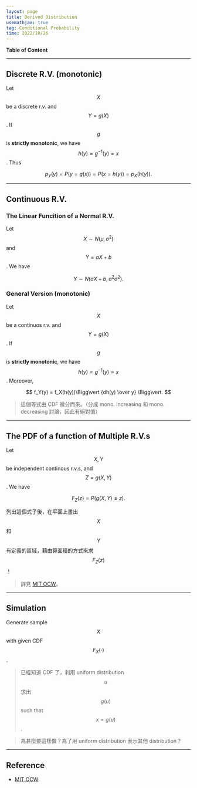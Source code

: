 ```yaml
---
layout: page
title: Derived Distribution
usemathjax: true
tag: Conditional Probability
time: 2022/10/26
---
```


**Table of Content**

---

## Discrete R.V. (monotonic)

Let $$X$$ be a discrete r.v. and $$Y = g(X)$$. If $$g$$ is **strictly monotonic**, we have $$h(y) = g^{-1}(y) = x$$. Thus

$$
p_Y(y) = P(y = g(x)) = P(x = h(y)) = p_X(h(y)).
$$

---

## Continuous R.V.
### The Linear Funcition of a Normal R.V.

Let $$X\sim N(\mu, \sigma^2)$$ and $$Y = aX+b$$. We have

$$
Y \sim N(aX+b, a^2\sigma^2).
$$

### General Version (monotonic)

Let $$X$$ be a continuos r.v. and $$Y = g(X)$$. If $$g$$ is **strictly monotonic**, we have $$h(y) = g^{-1}(y) = x$$. Moreover,

$$
f_Y(y) = f_X(h(y))\Bigg\vert {dh(y) \over y} \Bigg\vert.
$$

> 這個等式由 CDF 微分而來。（分成 mono. increasing 和 mono. decreasing 討論，因此有絕對值）

---

## The PDF of a function of Multiple R.V.s

Let $$X, Y$$ be independent continous r.v.s, and $$Z = g(X,Y)$$. We have

$$
F_Z(z) = P(g(X,Y) \le z).
$$

列出這個式子後，在平面上畫出 $$X$$ 和 $$Y$$ 有定義的區域，藉由算面積的方式來求 $$F_Z(z)$$！

> 詳見 [MIT OCW](https://ocw.mit.edu/courses/res-6-012-introduction-to-probability-spring-2018/resources/the-pdf-of-a-function-of-multiple-random-variables/)。

---

## Simulation

Generate sample $$X$$ with given CDF $$F_X(\cdot)$$.

> 已經知道 CDF 了，利用 uniform distribution $$u$$ 求出 $$g(u)$$ such that $$x = g(u)$$. 

> 為甚麼要這樣做？為了用 uniform distribution 表示其他 distribution？

---

## Reference
- [MIT OCW](https://ocw.mit.edu/courses/res-6-012-introduction-to-probability-spring-2018/pages/part-i-the-fundamentals/)